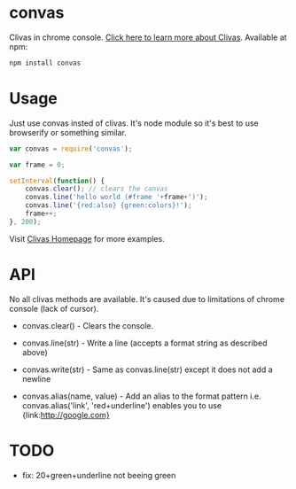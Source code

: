 # convas
Clivas in chrome console.
[Click here to learn more about Clivas](https://github.com/mafintosh/clivas "Clivas Homepage").
Available at npm:
```sh
npm install convas
```
# Usage
Just use convas insted of clivas. It's node module so it's best to use browserify or something similar.
```javascript
var convas = require('convas');

var frame = 0;

setInterval(function() {
    convas.clear(); // clears the canvas
    convas.line('hello world (#frame '+frame+')');
    convas.line('{red:also} {green:colors}!');
    frame++;
}, 200);
```
Visit [Clivas Homepage](https://github.com/mafintosh/clivas "Clivas Homepage") for more examples.

# API

No all clivas methods are available. It's caused due to limitations of chrome console (lack of cursor).

- convas.clear() - Clears the console.

- convas.line(str) - Write a line (accepts a format string as described above)

- convas.write(str) - Same as convas.line(str) except it does not add a newline

- convas.alias(name, value) - Add an alias to the format pattern i.e. convas.alias('link', 'red+underline') enables you to use {link:http://google.com}

# TODO

- fix: 20+green+underline not beeing green
